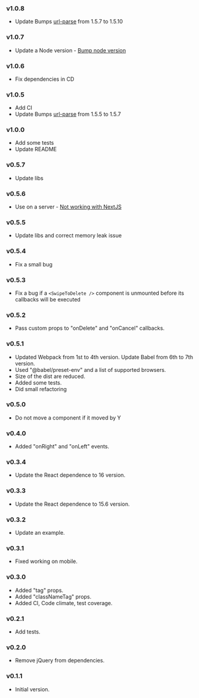 ### v1.0.8
* Update Bumps [url-parse](hhttps://github.com/gaer87/react-swipe-to-delete-component/pull/47) from 1.5.7 to 1.5.10

### v1.0.7
* Update a Node version - [Bump node version](https://github.com/gaer87/react-swipe-to-delete-component/issues/48)

### v1.0.6
* Fix dependencies in CD

### v1.0.5
* Add CI
* Update Bumps [url-parse](https://github.com/unshiftio/url-parse) from 1.5.5 to 1.5.7

### v1.0.0
* Add some tests
* Update README

### v0.5.7
* Update libs

### v0.5.6
* Use on a server - [Not working with NextJS](https://github.com/gaer87/react-swipe-to-delete-component/issues/31)

### v0.5.5
* Update libs and correct memory leak issue

### v0.5.4
* Fix a small bug

### v0.5.3
* Fix a bug if a `<SwipeToDelete />` component is unmounted before its callbacks will be executed  

### v0.5.2
* Pass custom props to "onDelete" and "onCancel" callbacks.

### v0.5.1
* Updated Webpack from 1st to 4th version. Update Babel from 6th to 7th version. 
* Used "@babel/preset-env" and a list of supported browsers.
* Size of the dist are reduced.
* Added some tests.
* Did small refactoring 

### v0.5.0
* Do not move a component if it moved by Y

### v0.4.0
* Added "onRight" and "onLeft" events.

### v0.3.4
* Update the React dependence to 16 version.

### v0.3.3
* Update the React dependence to 15.6 version.

### v0.3.2
* Update an example.

### v0.3.1
* Fixed working on mobile. 

### v0.3.0
* Added "tag" props. 
* Added "classNameTag" props. 
* Added CI, Code climate, test coverage.

### v0.2.1
* Add tests.

### v0.2.0
* Remove jQuery from dependencies.

### v0.1.1
* Initial version.
